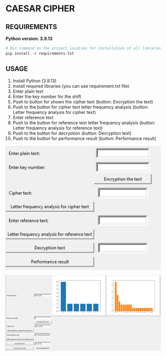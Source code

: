 # CAESAR CIPHER

## REQUIREMENTS

**Python version:  3.9.13**

```python
# Run command on the project location for installation of all libraries
pip install -r requirements.txt
```

## USAGE

1. Install Python (3.9.13)
2. Install required libraries (you can use requirement.txt file)
3. Enter plain text
4. Enter the key number for the shift
5. Push to button for shown the cipher text (button: Encryption the text)
6. Push to the button for cipher text letter frequency analysis (button: Letter frequency analysis for cipher text)
7. Enter reference text
8. Push to the button for reference text letter frequency analysis (button: Letter frequency analysis for reference text)
9. Push to the button for decryotion (button: Decryption text)
10. Push to the button for performance result (button: Performance result)

![Application interface](images/1.PNG)

![Example](images/2.PNG)